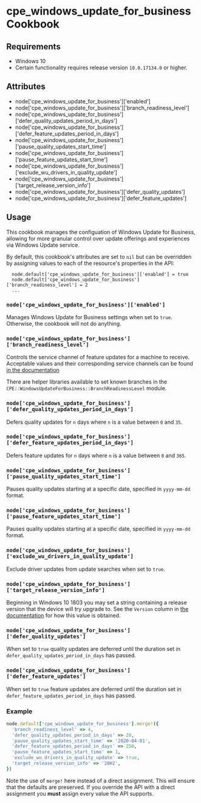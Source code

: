 cpe_windows_update_for_business Cookbook
========================================

Requirements
------------
* Windows 10
* Certain functionality requires release version `10.0.17134.0` or higher.

Attributes
----------
* node['cpe_windows_update_for_business']['enabled']
* node['cpe_windows_update_for_business']['branch_readiness_level']
* node['cpe_windows_update_for_business']['defer_quality_updates_period_in_days']
* node['cpe_windows_update_for_business']['defer_feature_updates_period_in_days']
* node['cpe_windows_update_for_business']['pause_quality_updates_start_time']
* node['cpe_windows_update_for_business']['pause_feature_updates_start_time']
* node['cpe_windows_update_for_business']['exclude_wu_drivers_in_quality_update']
* node['cpe_windows_update_for_business']['target_release_version_info']
* node['cpe_windows_update_for_business']['defer_quality_updates']
* node['cpe_windows_update_for_business']['defer_feature_updates']

Usage
-----
This cookbook manages the configuation of Windows Update for Business,
allowing for more granular control over update offerings and experiences
via Windows Update service.

By default, this cookbook's attributes are set to `nil` but can be
overridden by assigning values to each of the resource's properties in the API:

```
  node.default['cpe_windows_update_for_business']['enabled'] = true
  node.default['cpe_windows_update_for_business']['branch_readiness_level'] = 2
  ...
```

### `node['cpe_windows_update_for_business']['enabled']`
Manages Windows Update for Business settings when set to `true`. Otherwise, the
cookbook will not do anything.

### `node['cpe_windows_update_for_business']['branch_readiness_level']`
Controls the service channel of feature updates for a machine to receive.
Acceptable values and their corresponding service channels can be found [in the
documentation](https://docs.microsoft.com/en-us/windows/deployment/update/waas-configure-wufb#summary-mdm-and-group-policy-settings-for-windows-10-version-1703-and-later)

There are helper libraries available to set known branches in the
`CPE::WindowsUpdateForBusiness::BranchReadinessLevel` module.

### `node['cpe_windows_update_for_business']['defer_quality_updates_period_in_days']`
Defers quality updates for `n` days where `n` is a value between `0` and `35`.

### `node['cpe_windows_update_for_business']['defer_feature_updates_period_in_days']`
Defers feature updates for `n` days where `n` is a value between `0` and `365`.

### `node['cpe_windows_update_for_business']['pause_quality_updates_start_time']`
Pauses quality updates starting at a specific date, specified in `yyyy-mm-dd`
format.

### `node['cpe_windows_update_for_business']['pause_feature_updates_start_time']`
Pauses quality updates starting at a specific date, specified in `yyyy-mm-dd`
format.

### `node['cpe_windows_update_for_business']['exclude_wu_drivers_in_quality_update']`
Exclude driver updates from update searches when set to `true`.

### `node['cpe_windows_update_for_business']['target_release_version_info']`
Beginning in Windows 10 1803 you may set a string containing a release version
that the device will try upgrade to. See the `Version` column in [the
documentation](https://aka.ms/ReleaseInformationPage) for how this value is
obtained.

### `node['cpe_windows_update_for_business']['defer_quality_updates']`
When set to `true` quality updates are deferred until the duration set in
`defer_quality_updates_period_in_days` has passed.

### `node['cpe_windows_update_for_business']['defer_feature_updates']`
When set to `true` feature updates are deferred until the duration set in
`defer_feature_updates_period_in_days` has passed.

### Example

```ruby
node.default['cpe_windows_update_for_business'].merge!({
  'branch_readiness_level' => 4,
  'defer_quality_updates_period_in_days' => 20,
  'pause_quality_updates_start_time' => '2020-04-01',
  'defer_feature_updates_period_in_days' => 250,
  'pause_feature_updates_start_time' => 1,
  'exclude_wu_drivers_in_quality_update' => true,
  'target_release_version_info' => '20H2',
})
```

Note the use of `merge!` here instead of a direct assignment. This will ensure
that the defaults are preserved. If you override the API with a direct
assignment you **must** assign every value the API supports.

